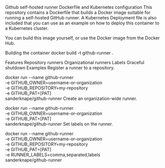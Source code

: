 Github self-hosted runner Dockerfile and Kubernetes configuration
This repository contains a Dockerfile that builds a Docker image suitable for running a self-hosted GitHub runner. A Kubernetes Deployment file is also included that you can use as an example on how to deploy this container to a Kubernetes cluster.

You can build this image yourself, or use the Docker image from the Docker Hub.

Building the container
docker build -t github-runner .

Features
Repository runners
Organizational runners
Labels
Graceful shutdown
Examples
Register a runner to a repository.

docker run --name github-runner \
     -e GITHUB_OWNER=username-or-organization \
     -e GITHUB_REPOSITORY=my-repository \
     -e GITHUB_PAT=[PAT] \
     sanderknape/github-runner
Create an organization-wide runner.

docker run --name github-runner \
    -e GITHUB_OWNER=username-or-organization \
    -e GITHUB_PAT=[PAT] \
    sanderknape/github-runner
Set labels on the runner.

docker run --name github-runner \
    -e GITHUB_OWNER=username-or-organization \
    -e GITHUB_REPOSITORY=my-repository \
    -e GITHUB_PAT=[PAT] \
    -e RUNNER_LABELS=comma,separated,labels \
    sanderknape/github-runner
